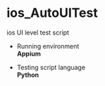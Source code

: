 # ios_AutoUITest
ios UI level test script

* Running environment <br>
<b>Appium</b>

* Testing script language<br>
<b>Python</b>
